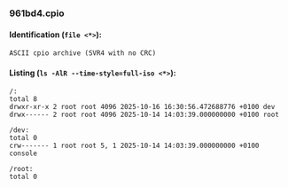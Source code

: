 ### 961bd4.cpio
#### Identification (`file <*>`):
```
ASCII cpio archive (SVR4 with no CRC)
```
#### Listing (`ls -AlR --time-style=full-iso <*>`):
```
/:
total 8
drwxr-xr-x 2 root root 4096 2025-10-16 16:30:56.472688776 +0100 dev
drwx------ 2 root root 4096 2025-10-14 14:03:39.000000000 +0100 root

/dev:
total 0
crw------- 1 root root 5, 1 2025-10-14 14:03:39.000000000 +0100 console

/root:
total 0
```

